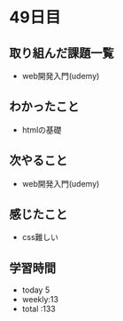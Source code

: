 # 49日目
## 取り組んだ課題一覧
- web開発入門(udemy) 
## わかったこと
- htmlの基礎
## 次やること
- web開発入門(udemy)
## 感じたこと
- css難しい
## 学習時間
- today 5
- weekly:13
- total :133
